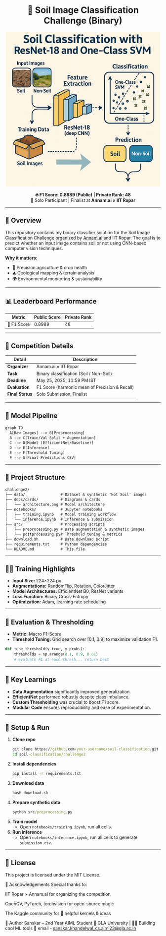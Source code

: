 <h1 align="center">🌱 Soil Image Classification Challenge (Binary)</h1>

<p align="center">
  <img src="https://github.com/sanskaryo/Soil_classification_project_annam/blob/main/challenge2/docs/project_image.jpg?raw=true" alt="Project Image" width="500"/>
</p>

<p align="center">
  <strong>🔥 F1 Score: 0.8989 (Public) | Private Rank: 48</strong><br>
  🧠 Solo Participant | Finalist at <strong>Annam.ai × IIT Ropar</strong>
</p>

---

## 🧾 Overview

This repository contains my binary classifier solution for the Soil Image Classification Challenge organized by [Annam.ai](https://www.annam.ai/) and IIT Ropar. The goal is to predict whether an input image contains soil or not using CNN-based computer vision techniques.

**Why it matters:**
- 🌾 Precision agriculture & crop health
- ⛰️ Geological mapping & terrain analysis
- 🌍 Environmental monitoring & sustainability

---

## 📊 Leaderboard Performance

| Metric       | Public Score | Private Rank |
|--------------|--------------|--------------|
| 🔗 F1 Score  | 0.8989       | 48           |

---

## 🏁 Competition Details

| Detail          | Description                                 |
|-----------------|---------------------------------------------|
| **Organizer**   | Annam.ai × IIT Ropar                        |
| **Task**        | Binary classification (Soil / Non-Soil)      |
| **Deadline**    | May 25, 2025, 11:59 PM IST                  |
| **Evaluation**  | F1 Score (harmonic mean of Precision & Recall) |
| **Final Status**| Solo Submission, Finalist                   |

---

## 🧠 Model Pipeline

```mermaid
graph TD
  A[Raw Images] --> B[Preprocessing]
  B --> C[Train/Val Split + Augmentation]
  C --> D[Model (EfficientNet/Baseline)]
  D --> E[Inference]
  E --> F[Threshold Tuning]
  F --> G[Final Predictions CSV]
```

---

## 📁 Project Structure

```text
challenge2/
├── data/                # Dataset & synthetic 'Not Soil' images
├── docs/cards/          # Diagrams & cards
│   └── architecture.png # Model architecture
├── notebooks/           # Jupyter notebooks
│   ├── training.ipynb   # Model training workflow
│   └── inference.ipynb  # Inference & submission
├── src/                 # Processing scripts
│   ├── preprocessing.py # Data augmentation & synthetic images
│   └── postprocessing.py# Threshold tuning & metrics
├── download.sh          # Data download script
├── requirements.txt     # Python dependencies
└── README.md            # This file
```

---

## 🏋️‍♂️ Training Highlights

- **Input Size:** 224×224 px
- **Augmentations:** RandomFlip, Rotation, ColorJitter
- **Model Architectures:** EfficientNet B0, ResNet variants
- **Loss Function:** Binary Cross-Entropy
- **Optimization:** Adam, learning rate scheduling

---

## 🧪 Evaluation & Thresholding

- **Metric:** Macro F1-Score
- **Threshold Tuning:** Grid search over [0.1, 0.9] to maximize validation F1.

```python
def tune_threshold(y_true, y_probs):
    thresholds = np.arange(0.1, 0.9, 0.01)
    # evaluate F1 at each thresh... return best
```  

---

## 📌 Key Learnings

- **Data Augmentation** significantly improved generalization.  
- **EfficientNet** performed robustly despite class imbalance.  
- **Custom Thresholding** was crucial to boost F1 score.  
- **Modular Code** ensures reproducibility and ease of experimentation.  

---

## 🚀 Setup & Run

1. **Clone repo**
   ```cmd
   git clone https://github.com/your-username/soil-classification.git
   cd soil-classification/challenge2
   ```
2. **Install dependencies**
   ```cmd
   pip install -r requirements.txt
   ```
3. **Download data**
   ```cmd
   bash download.sh
   ```
4. **Prepare synthetic data**
   ```cmd
   python src/preprocessing.py
   ```
5. **Train model**
   - Open `notebooks/training.ipynb`, run all cells.
6. **Run inference**
   - Open `notebooks/inference.ipynb`, run all cells to generate `submission.csv`.

---

## 📜 License

This project is licensed under the MIT License.

🙌 Acknowledgements
Special thanks to:

IIT Ropar × Annam.ai for organizing the competition

OpenCV, PyTorch, torchvision for open-source magic

The Kaggle community for 💎 helpful kernels & ideas

🚀 Author
Sanskar – 2nd Year AIML Student
📍 GLA University | 👨‍💻 Building cool ML tools
🔗 email - sanskar.khandelwal_cs.aiml23@gla.ac.in
